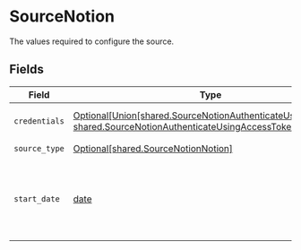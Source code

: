 # SourceNotion

The values required to configure the source.


## Fields

| Field                                                                                                                                                                     | Type                                                                                                                                                                      | Required                                                                                                                                                                  | Description                                                                                                                                                               | Example                                                                                                                                                                   |
| ------------------------------------------------------------------------------------------------------------------------------------------------------------------------- | ------------------------------------------------------------------------------------------------------------------------------------------------------------------------- | ------------------------------------------------------------------------------------------------------------------------------------------------------------------------- | ------------------------------------------------------------------------------------------------------------------------------------------------------------------------- | ------------------------------------------------------------------------------------------------------------------------------------------------------------------------- |
| `credentials`                                                                                                                                                             | [Optional[Union[shared.SourceNotionAuthenticateUsingOAuth20, shared.SourceNotionAuthenticateUsingAccessToken]]](undefined/models/shared/sourcenotionauthenticateusing.md) | :heavy_minus_sign:                                                                                                                                                        | Pick an authentication method.                                                                                                                                            |                                                                                                                                                                           |
| `source_type`                                                                                                                                                             | [Optional[shared.SourceNotionNotion]](undefined/models/shared/sourcenotionnotion.md)                                                                                      | :heavy_check_mark:                                                                                                                                                        | N/A                                                                                                                                                                       |                                                                                                                                                                           |
| `start_date`                                                                                                                                                              | [date](https://docs.python.org/3/library/datetime.html#date-objects)                                                                                                      | :heavy_check_mark:                                                                                                                                                        | UTC date and time in the format 2017-01-25T00:00:00.000Z. Any data before this date will not be replicated.                                                               | 2020-11-16T00:00:00.000Z                                                                                                                                                  |